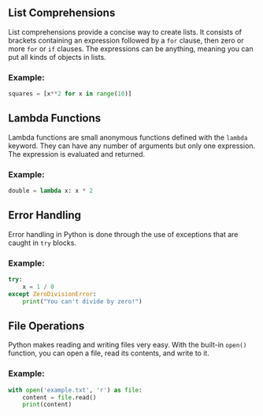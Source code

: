## List Comprehensions

List comprehensions provide a concise way to create lists. It consists of brackets containing an expression followed by a `for` clause, then zero or more `for` or `if` clauses. The expressions can be anything, meaning you can put all kinds of objects in lists.

### Example:

```python
squares = [x**2 for x in range(10)]
```

## Lambda Functions
Lambda functions are small anonymous functions defined with the `lambda` keyword. They can have any number of arguments but only one expression. The expression is evaluated and returned.

### Example:
```python
double = lambda x: x * 2
```

## Error Handling
Error handling in Python is done through the use of exceptions that are caught in `try` blocks.

### Example:
```python
try:
    x = 1 / 0
except ZeroDivisionError:
    print("You can't divide by zero!")

```

## File Operations
Python makes reading and writing files very easy. With the built-in `open()` function, you can open a file, read its contents, and write to it.

### Example:
```python
with open('example.txt', 'r') as file:
    content = file.read()
    print(content)

```
